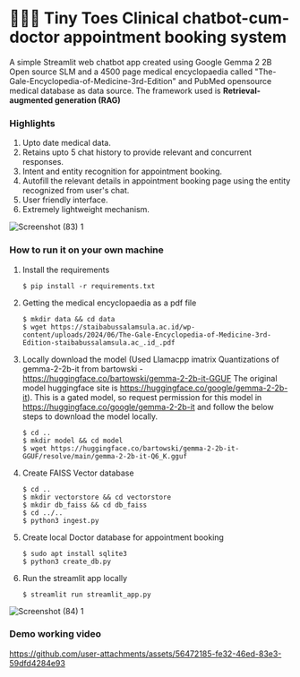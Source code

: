 # 👣👶🏻 Tiny Toes Clinical chatbot-cum-doctor appointment booking system

A simple Streamlit web chatbot app created using Google Gemma 2 2B Open source SLM and a 4500 page medical encyclopaedia called "The-Gale-Encyclopedia-of-Medicine-3rd-Edition" and PubMed opensource medical database as data source.
The framework used is **Retrieval-augmented generation (RAG)** 

### Highlights
1. Upto date medical data.
2. Retains upto 5 chat history to provide relevant and concurrent responses.
3. Intent and entity recognition for appointment booking.
4. Autofill the relevant details in appointment booking page using the entity recognized from user's chat.
5. User friendly interface.
6. Extremely lightweight mechanism.

   
![Screenshot (83) 1](https://github.com/user-attachments/assets/acaf6724-159a-4274-a35c-007780ed6c90)


### How to run it on your own machine

1. Install the requirements

   ```
   $ pip install -r requirements.txt
   ```

2. Getting the medical encyclopaedia as a pdf file

   ```
   $ mkdir data && cd data
   $ wget https://staibabussalamsula.ac.id/wp-content/uploads/2024/06/The-Gale-Encyclopedia-of-Medicine-3rd-Edition-staibabussalamsula.ac_.id_.pdf
   ```

3. Locally download the model (Used Llamacpp imatrix Quantizations of gemma-2-2b-it from bartowski - https://huggingface.co/bartowski/gemma-2-2b-it-GGUF The original model huggingface site is https://huggingface.co/google/gemma-2-2b-it). This is a gated model, so request permission for this model in https://huggingface.co/google/gemma-2-2b-it and follow the below steps to download the model locally.

   ```
   $ cd ..
   $ mkdir model && cd model
   $ wget https://huggingface.co/bartowski/gemma-2-2b-it-GGUF/resolve/main/gemma-2-2b-it-Q6_K.gguf
   ```

4. Create FAISS Vector database

   ```
   $ cd ..
   $ mkdir vectorstore && cd vectorstore
   $ mkdir db_faiss && cd db_faiss
   $ cd ../..
   $ python3 ingest.py
   ```

5. Create local Doctor database for appointment booking

   ```
   $ sudo apt install sqlite3
   $ python3 create_db.py
   ```

6. Run the streamlit app locally

   ```
   $ streamlit run streamlit_app.py
   ```
   

![Screenshot (84) 1](https://github.com/user-attachments/assets/439b8e73-ca72-4093-b4ee-01daab96f381)


### Demo working video




https://github.com/user-attachments/assets/56472185-fe32-46ed-83e3-59dfd4284e93

